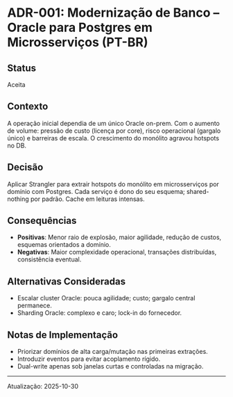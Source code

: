 # ADR-001: Modernização de Banco – Oracle para Postgres em Microsserviços (PT-BR)

## Status
Aceita

## Contexto
A operação inicial dependia de um único Oracle on-prem. Com o aumento de volume: pressão de custo (licença por core), risco operacional (gargalo único) e barreiras de escala. O crescimento do monólito agravou hotspots no DB.

## Decisão
Aplicar Strangler para extrair hotspots do monólito em microsserviços por domínio com Postgres. Cada serviço é dono do seu esquema; shared-nothing por padrão. Cache em leituras intensas.

## Consequências
- **Positivas**: Menor raio de explosão, maior agilidade, redução de custos, esquemas orientados a domínio.
- **Negativas**: Maior complexidade operacional, transações distribuídas, consistência eventual.

## Alternativas Consideradas
- Escalar cluster Oracle: pouca agilidade; custo; gargalo central permanece.
- Sharding Oracle: complexo e caro; lock-in do fornecedor.

## Notas de Implementação
- Priorizar domínios de alta carga/mutação nas primeiras extrações.
- Introduzir eventos para evitar acoplamento rígido.
- Dual-write apenas sob janelas curtas e controladas na migração.

---
Atualização: 2025-10-30

